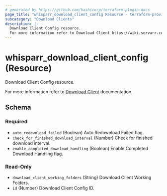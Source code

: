 ```yaml
---
# generated by https://github.com/hashicorp/terraform-plugin-docs
page_title: "whisparr_download_client_config Resource - terraform-provider-whisparr"
subcategory: "Download Clients"
description: |-
  Download Client Config resource.
  For more information refer to Download Client https://wiki.servarr.com/whisparr/settings#completed-download-handling documentation.
---
```


# whisparr_download_client_config (Resource)

<!-- subcategory:Download Clients -->Download Client Config resource.
For more information refer to [Download Client](https://wiki.servarr.com/whisparr/settings#completed-download-handling) documentation.



<!-- schema generated by tfplugindocs -->
## Schema

### Required

- `auto_redownload_failed` (Boolean) Auto Redownload Failed flag.
- `check_for_finished_download_interval` (Number) Check for finished download interval.
- `enable_completed_download_handling` (Boolean) Enable Completed Download Handling flag.

### Read-Only

- `download_client_working_folders` (String) Download Client Working Folders.
- `id` (Number) Download Client Config ID.


